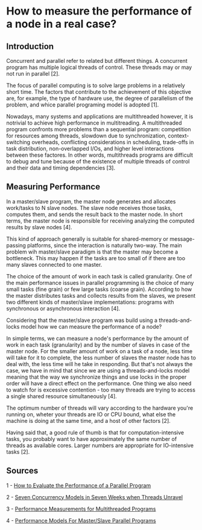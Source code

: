 # How to measure the performance of a node in a real case?

## Introduction

Concurrent and parallel refer to related but different things.
A concurrent program has multiple logical threads of control. These threads may or may not run in parallel [2].

The focus of parallel computing is to solve large problems in a relatively short time. The factors that contribute to
the achievement of this objective are, for example, the type of hardware use, the degree of parallelism of the problem, and whice parallel programing model is adopted [1].

Nowadays, many systems and applications are multithreaded however, it is notrivial to achieve high performance in multitreading. A multithreaded program confronts more problems than a sequential program: competition for resources among threads, slowdown due to synchronization, context-switching  overheads, conflicting considerations in scheduling, trade-offs in task distribution, non-overlapped I/Os, and higher level interactions between these factores. In other words, multithreads programs are difficult to debug and tune because of the existence of multiple threads of control and their data and timing dependencies [3].


## Measuring Performance

In a master/slave program, the master node generates and allocates work/tasks to N slave nodes. The slave node receives those tasks, computes them, and sends the result back to the master node. In short terms, the master node is responsible for receiving analyzing the computed results by slave nodes [4].

This kind of approach generally is suitable for shared-memory or message-passing platforms, since the interaction is naturally two-way. The main problem wih master/slave paradigm is that the master may become a bottleneck. This may happen if the tasks are too small of if there are too many slaves connected to one master.

The choice of the amount of work in each task is called granularity. One of the main performance issues in parallel programming is the choice of many small tasks (fine grain) or few large tasks (coarse grain).
According to how the master distributes tasks and collects results from the slaves, we present two different kinds of master/slave implementations: programs with synchronous or asynchronous interaction [4].

Considering that the master/slave program was build using a threads-and-locks model how we can measure the performance of a node?

In simple terms, we can measure a node's performance by the amount of work in each task (granularity) and by the number of slaves in case of the master node. For the smaller amount of work on a task of a node, less time will take for it to complete, the less number of slaves the master node has to deal with, the less time will he take in responding. But that's not always the case, we have in mind that since we are using a threads-and-locks model meaning that the way we synchronize things and use locks in the proper order will have a direct effect on the performance. One thing we also need to watch for is excessive contention - too many threads are trying to access a single shared resource simultaneously [4].

The optimum number of threads will vary according to the hardware you're running on, wheter your threads are IO or CPU bound, what else the machine is doing at the same time, and a host of other factors [2].

Having said that, a good rule of thumb is that for computation-intensive tasks, you probably want to have approximately the same number of threads as available cores. Larger numbers are appropriate for IO-intensive tasks [2].


## Sources

1 - [How to Evaluate the Performance of a Parallel Program](https://subscription.packtpub.com/book/application_development/9781785289583/1/ch01lvl1sec14/how-to-evaluate-the-performance-of-a-parallel-program)

2 - [Seven Concurrency Models in Seven Weeks when Threads Unravel](http://shop.oreilly.com/product/9781937785659.do)

3 - [Performance Measurements for Multithreaded Programs](https://dl.acm.org/doi/epdf/10.1145/277851.277900)

4 - [Performance Models For Master/Slave Parallel Programs](https://www.sciencedirect.com/science/article/pii/S1571066105001908)
